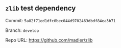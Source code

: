 ## `zlib` test dependency

Commit: `5a82f71ed1dfc0bec044d9702463dbdf84ea3b71`

Branch: `develop`

Repo URL: https://github.com/madler/zlib